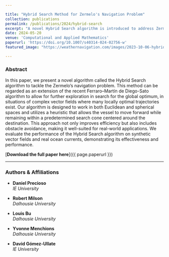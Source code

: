 ```yaml
---

title: "Hybrid Search Method for Zermelo's Navigation Problem"
collection: publications
permalink: /publications/2024/hybrid-search
excerpt: "A novel Hybrid Search algorithm is introduced to address Zermelo's Navigation Problem, demonstrating improved efficiency and real-world applicability."
date: 2024-05-20
venue: 'Computational and Applied Mathematics'
paperurl: 'https://doi.org/10.1007/s40314-024-02756-w'
featured_image: "https://weathernavigation.com/images/2023-10-06-hybrid-search.jpg"

---
```


### Abstract

In this paper, we present a novel algorithm called the Hybrid Search algorithm to tackle the Zermelo’s navigation problem. This method can be regarded as an extension of the recent Ferraro–Martín de Diego-Sato algorithm to allow for further exploration in search for the global optimum, in situations of complex vector fields where many locally optimal trajectories exist. Our algorithm is designed to work in both Euclidean and spherical spaces and utilizes a heuristic that allows the vessel to move forward while remaining within a predetermined search cone centered around the destination. This approach not only improves efficiency but also includes obstacle avoidance, making it well-suited for real-world applications. We evaluate the performance of the Hybrid Search algorithm on synthetic vector fields and real ocean currents, demonstrating its effectiveness and performance.

[**Download the full paper here**]({{ page.paperurl }})

---

### Authors & Affiliations

- **Daniel Precioso**  
  _IE University_

- **Robert Milson**  
  _Dalhousie University_

- **Louis Bu**  
  _Dalhousie University_

- **Yvonne Menchions**  
  _Dalhousie University_

- **David Gómez-Ullate**  
  _IE University_
